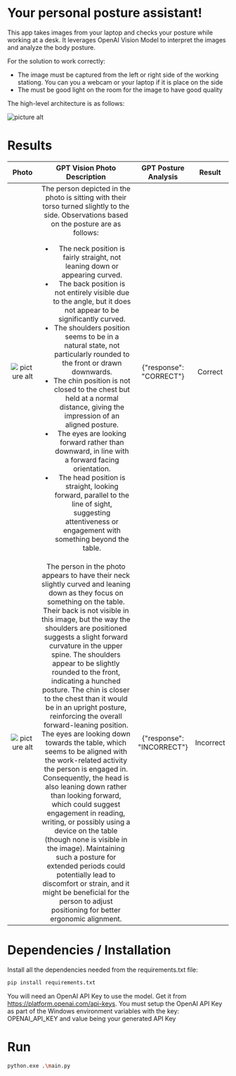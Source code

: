 # Your personal posture assistant!

This app takes images from your laptop and checks your posture while working at a desk.
It leverages OpenAI Vision Model to interpret the images and analyze the body posture.

For the solution to work correctly:
* The image must be captured from the left or right side of the working stationg. You can you a webcam or your laptop if it is place on the side
* The must be good light on the room for the image to have good quality

The high-level architecture is as follows:

![picture alt](https://i.ibb.co/4tnvn9Q/hl-architecture.png "High-level architecture")

# Results

|Photo|GPT Vision Photo Description|GPT Posture Analysis|Result|
|:---:|:---:|:---:|:---:|
|![picture alt](https://i.ibb.co/5Kf7h5w/img-correct-posture-blurr.jpg "img_correct_posture.png")|The person depicted in the photo is sitting with their torso turned slightly to the side. Observations based on the posture are as follows: <ul><li>The neck position is fairly straight, not leaning down or appearing curved.</li><li>The back position is not entirely visible due to the angle, but it does not appear to be significantly curved.</li><li>The shoulders position seems to be in a natural state, not particularly rounded to the front or drawn downwards.</li><li>The chin position is not closed to the chest but held at a normal distance, giving the impression of an aligned posture.</li><li>The eyes are looking forward rather than downward, in line with a forward facing orientation.</li><li>The head position is straight, looking forward, parallel to the line of sight, suggesting attentiveness or engagement with something beyond the table.</li></ul> |{"response": "CORRECT"} | Correct |
|![picture alt](https://i.ibb.co/CwrZ8db/img-incorrect-posture-blurr.jpg "img_incorrect_posture.png")|The person in the photo appears to have their neck slightly curved and leaning down as they focus on something on the table. Their back is not visible in this image, but the way the shoulders are positioned suggests a slight forward curvature in the upper spine. The shoulders appear to be slightly rounded to the front, indicating a hunched posture. The chin is closer to the chest than it would be in an upright posture, reinforcing the overall forward-leaning position. The eyes are looking down towards the table, which seems to be aligned with the work-related activity the person is engaged in. Consequently, the head is also leaning down rather than looking forward, which could suggest engagement in reading, writing, or possibly using a device on the table (though none is visible in the image). Maintaining such a posture for extended periods could potentially lead to discomfort or strain, and it might be beneficial for the person to adjust positioning for better ergonomic alignment. |{"response": "INCORRECT"} | Incorrect |

# Dependencies / Installation
Install all the dependencies needed from the requirements.txt file: 
```bash
pip install requirements.txt
```

You will need an OpenAI API Key to use the model. Get it from https://platform.openai.com/api-keys.
You must setup the OpenAI API Key as part of the Windows environment variables with the key: OPENAI_API_KEY and value being your generated API Key

# Run
```bash
python.exe .\main.py
```